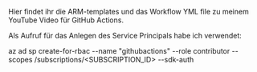 Hier findet ihr die ARM-templates und das Workflow YML file zu meinem YouTube Video für GitHub Actions.

Als Aufruf für das Anlegen des Service Principals habe ich verwendet:


az ad sp create-for-rbac --name "githubactions" --role contributor --scopes /subscriptions/<SUBSCRIPTION_ID> --sdk-auth
